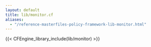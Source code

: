 ```yaml
---
layout: default
title: lib/monitor.cf
aliases:
  - "/reference-masterfiles-policy-framework-lib-monitor.html"
---
```


{{< CFEngine_library_include(lib/monitor) >}}
